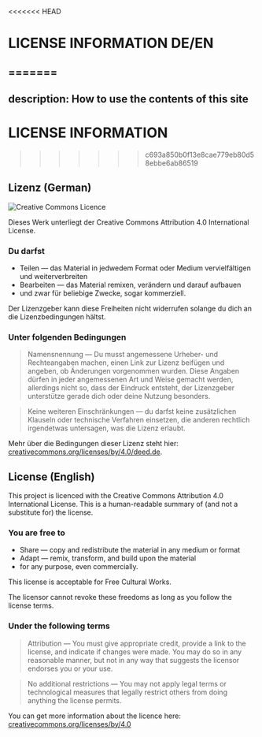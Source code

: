 <<<<<<< HEAD
# LICENSE INFORMATION DE/EN
=======
---
description: How to use the contents of this site
---

# LICENSE INFORMATION
>>>>>>> c693a850b0f13e8cae779eb80d58ebbe6ab86519

## Lizenz \(German\)

![Creative Commons Licence](https://i.creativecommons.org/l/by/4.0/88x31.png)

Dieses Werk unterliegt der Creative Commons Attribution 4.0 International License.

### Du darfst

* Teilen — das Material in jedwedem Format oder Medium vervielfältigen und weiterverbreiten
* Bearbeiten — das Material remixen, verändern und darauf aufbauen
* und zwar für beliebige Zwecke, sogar kommerziell.

Der Lizenzgeber kann diese Freiheiten nicht widerrufen solange du dich an die Lizenzbedingungen hältst.

### Unter folgenden Bedingungen

> Namensnennung — Du musst angemessene Urheber- und Rechteangaben machen, einen Link zur Lizenz beifügen und angeben, ob Änderungen vorgenommen wurden. Diese Angaben dürfen in jeder angemessenen Art und Weise gemacht werden, allerdings nicht so, dass der Eindruck entsteht, der Lizenzgeber unterstütze gerade dich oder deine Nutzung besonders.

> Keine weiteren Einschränkungen — du darfst keine zusätzlichen Klauseln oder technische Verfahren einsetzen, die anderen rechtlich irgendetwas untersagen, was die Lizenz erlaubt.

Mehr über die Bedingungen dieser Lizenz steht hier: [creativecommons.org/licenses/by/4.0/deed.de](https://creativecommons.org/licenses/by/4.0/deed.de).

## License \(English\)

This project is licenced with the Creative Commons Attribution 4.0 International License. This is a human-readable summary of \(and not a substitute for\) the license.

### You are free to

* Share — copy and redistribute the material in any medium or format
* Adapt — remix, transform, and build upon the material
* for any purpose, even commercially.

This license is acceptable for Free Cultural Works.

The licensor cannot revoke these freedoms as long as you follow the license terms.

### Under the following terms

> Attribution — You must give appropriate credit, provide a link to the license, and indicate if changes were made. You may do so in any reasonable manner, but not in any way that suggests the licensor endorses you or your use.

> No additional restrictions — You may not apply legal terms or technological measures that legally restrict others from doing anything the license permits.


You can get more information about the licence here: [creativecommons.org/licenses/by/4.0](https://creativecommons.org/licenses/by/4.0/)

